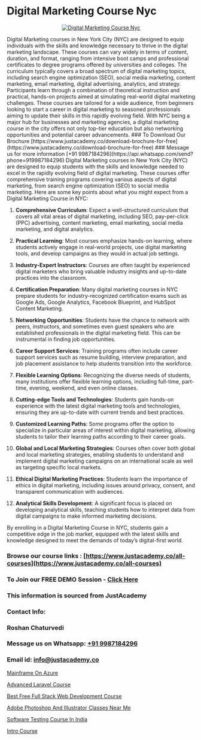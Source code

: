 # Digital Marketing Course Nyc

<p align="center">
  <a href="https://justacademy.co/course-detail/digital-marketing">
    <img src="https://justacademy.co/storage2/course_image/1676636720_course_image.webp" alt="Digital Marketing Course Nyc">
  </a>
</p>
Digital Marketing courses in New York City (NYC) are designed to equip individuals with the skills and knowledge necessary to thrive in the digital marketing landscape. These courses can vary widely in terms of content, duration, and format, ranging from intensive boot camps and professional certificates to degree programs offered by universities and colleges. The curriculum typically covers a broad spectrum of digital marketing topics, including search engine optimization (SEO), social media marketing, content marketing, email marketing, digital advertising, analytics, and strategy. Participants learn through a combination of theoretical instruction and practical, hands-on projects aimed at simulating real-world digital marketing challenges. These courses are tailored for a wide audience, from beginners looking to start a career in digital marketing to seasoned professionals aiming to update their skills in this rapidly evolving field. With NYC being a major hub for businesses and marketing agencies, a digital marketing course in the city offers not only top-tier education but also networking opportunities and potential career advancements.
### To Download Our Brochure [https://www.justacademy.co/download-brochure-for-free](https://www.justacademy.co/download-brochure-for-free)
### Message us for more information [+91 9987184296](https://api.whatsapp.com/send?phone=919987184296)
Digital Marketing courses in New York City (NYC) are designed to equip students with the skills and knowledge needed to excel in the rapidly evolving field of digital marketing. These courses offer comprehensive training programs covering various aspects of digital marketing, from search engine optimization (SEO) to social media marketing. Here are some key points about what you might expect from a Digital Marketing Course in NYC:

1) **Comprehensive Curriculum**: Expect a well-structured curriculum that covers all vital areas of digital marketing, including SEO, pay-per-click (PPC) advertising, content marketing, email marketing, social media marketing, and digital analytics.

2) **Practical Learning**: Most courses emphasize hands-on learning, where students actively engage in real-world projects, use digital marketing tools, and develop campaigns as they would in actual job settings.

3) **Industry-Expert Instructors**: Courses are often taught by experienced digital marketers who bring valuable industry insights and up-to-date practices into the classroom.

4) **Certification Preparation**: Many digital marketing courses in NYC prepare students for industry-recognized certification exams such as Google Ads, Google Analytics, Facebook Blueprint, and HubSpot Content Marketing.

5) **Networking Opportunities**: Students have the chance to network with peers, instructors, and sometimes even guest speakers who are established professionals in the digital marketing field. This can be instrumental in finding job opportunities.

6) **Career Support Services**: Training programs often include career support services such as resume building, interview preparation, and job placement assistance to help students transition into the workforce.

7) **Flexible Learning Options**: Recognizing the diverse needs of students, many institutions offer flexible learning options, including full-time, part-time, evening, weekend, and even online classes.

8) **Cutting-edge Tools and Technologies**: Students gain hands-on experience with the latest digital marketing tools and technologies, ensuring they are up-to-date with current trends and best practices.

9) **Customized Learning Paths**: Some programs offer the option to specialize in particular areas of interest within digital marketing, allowing students to tailor their learning paths according to their career goals.

10) **Global and Local Marketing Strategies**: Courses often cover both global and local marketing strategies, enabling students to understand and implement digital marketing campaigns on an international scale as well as targeting specific local markets.

11) **Ethical Digital Marketing Practices**: Students learn the importance of ethics in digital marketing, including issues around privacy, consent, and transparent communication with audiences.

12) **Analytical Skills Development**: A significant focus is placed on developing analytical skills, teaching students how to interpret data from digital campaigns to make informed marketing decisions.

By enrolling in a Digital Marketing Course in NYC, students gain a competitive edge in the job market, equipped with the latest skills and knowledge designed to meet the demands of today’s digital-first world.

### Browse our course links : [https://www.justacademy.co/all-courses](https://www.justacademy.co/all-courses) 
### To Join our FREE DEMO Session - [Click Here](https://www.justacademy.co/register-for-course-demo)


### This information is sourced from JustAcademy
### Contact Info:
### Roshan Chaturvedi
### Message us on Whatsapp: [+91 9987184296](https://api.whatsapp.com/send?phone=919987184296)
### Email id: [info@justacademy.co](mailto:info@justacademy.co)
                
[Mainframe On Azure](https://www.linkedin.com/pulse/mainframe-azure-justacademy-hyderabad-pqxgc?trackingId=yoDsOAIzOEKR0euMhLfoKg%3D%3D&lipi=urn%3Ali%3Apage%3Ad_flagship3_company_admin%3B21p%2FmdWOSTyqjrKANsKvxw%3D%3D)

[Advanced Laravel Course](https://www.linkedin.com/pulse/advanced-laravel-course-justacademy-ahmedabad-zzuoe?trackingId=TkCpkZRILwjP3xdROKQR%2Bg%3D%3D&lipi=urn%3Ali%3Apage%3Ad_flagship3_company_admin%3BBylBlMTlRO%2BPitwDv%2FJk0g%3D%3D)

[Best Free Full Stack Web Development Course](https://medium.com/@AkashSingh2052/best-free-full-stack-web-development-course-684afbfb2bfd)

[Adobe Photoshop And Illustrator Classes Near Me](https://medium.com/@kamblerajas684/adobe-photoshop-and-illustrator-classes-near-me-175f546d5c0b)

[Software Testing Course In India](https://justacademyin.github.io/justacademy/software-testing-course-in-india)

[Intro Course](https://justacademyin.github.io/justacademy/intro-course)

